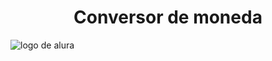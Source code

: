 <h1 align="center"> Conversor de moneda</h1>

![logo de alura](https://github.com/MonseAE/alura_conversorDeMoneda/assets/logo_alura.jpg)
